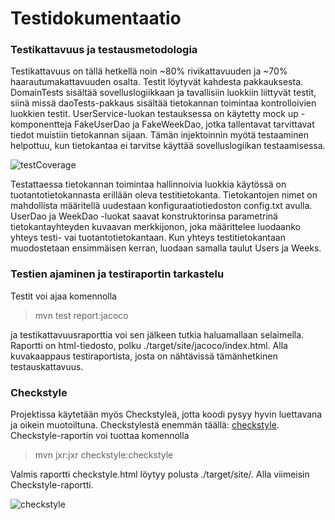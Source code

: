 # Testidokumentaatio #

### Testikattavuus ja testausmetodologia ###

Testikattavuus on tällä hetkellä noin ~80% rivikattavuuden ja ~70% haarautumakattavuuden osalta. Testit löytyvät kahdesta pakkauksesta. DomainTests sisältää sovelluslogiikkaan ja tavallisiin luokkiin liittyvät testit, siinä missä daoTests-pakkaus sisältää tietokannan toimintaa kontrolloivien luokkien testit. UserService-luokan testauksessa on käytetty mock up -komponentteja FakeUserDao ja FakeWeekDao, jotka tallentavat tarvittavat tiedot muistiin tietokannan sijaan. Tämän injektoinnin myötä testaaminen helpottuu, kun tietokantaa ei tarvitse käyttää sovelluslogiikan testaamisessa. 

![testCoverage](https://user-images.githubusercontent.com/64590570/147246109-b22efae0-3d64-454e-8fc3-05094d8a70fa.png)

Testattaessa tietokannan toimintaa hallinnoivia luokkia käytössä on tuotantotietokannasta erillään oleva testitietokanta. Tietokantojen nimet on mahdollista määritellä uudestaan konfiguraatiotiedoston config.txt avulla. UserDao ja WeekDao -luokat saavat konstruktorinsa parametrinä tietokantayhteyden kuvaavan merkkijonon, joka määrittelee luodaanko yhteys testi- vai tuotantotietokantaan. Kun yhteys testitietokantaan muodostetaan ensimmäisen kerran, luodaan samalla taulut Users ja Weeks. 

### Testien ajaminen ja testiraportin tarkastelu ### 

Testit voi ajaa komennolla 

> mvn test report:jacoco 

ja testikattavuusraporttia voi sen jälkeen tutkia haluamallaan selaimella. Raportti on html-tiedosto, polku ./target/site/jacoco/index.html. Alla kuvakaappaus testiraportista, josta on nähtävissä tämänhetkinen testauskattavuus. 

### Checkstyle ### 

Projektissa käytetään myös Checkstyleä, jotta koodi pysyy hyvin luettavana ja oikein muotoiltuna. Checkstylestä enemmän täällä: [checkstyle](https://checkstyle.org/). Checkstyle-raportin voi tuottaa komennolla
> mvn jxr:jxr checkstyle:checkstyle

Valmis raportti checkstyle.html löytyy polusta ./target/site/. 
Alla viimeisin Checkstyle-raportti.

![checkstyle](https://user-images.githubusercontent.com/64590570/147101720-cccf2ff6-981d-4f03-a134-614b383be193.png)
